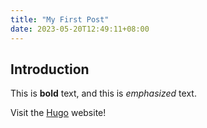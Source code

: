```yaml
---
title: "My First Post"
date: 2023-05-20T12:49:11+08:00
---
```


## Introduction

This is **bold** text, and this is *emphasized* text.

Visit the [Hugo](https://gohugo.io) website!